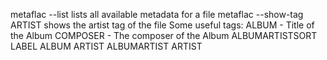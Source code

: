 metaflac --list <file> lists all available metadata for a file
metaflac --show-tag ARTIST shows the artist tag of the file
Some useful tags:
ALBUM - Title of the Album
COMPOSER - The composer of the Album
ALBUMARTISTSORT
LABEL
ALBUM ARTIST
ALBUMARTIST
ARTIST